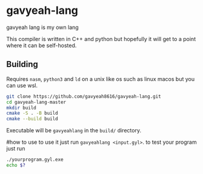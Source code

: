 # gavyeah-lang

gavyeah lang is my own lang 

This compiler is written in C++ and python but hopefully it will get to a point where it can be self-hosted.

## Building

Requires `nasm`, `python3` and `ld` on a unix like os such as linux macos but you can use wsl.

```bash
git clone https://github.com/gavyeah8616/gavyeah-lang.git
cd gavyeah-lang-master
mkdir build
cmake -S . -B build
cmake --build build
```

Executable will be `gavyeahlang` in the `build/` directory.

#how to use
to use it just run `gavyeahlang <input.gyl>`.
to test your program just run 
```bash
./yourprogram.gyl.exe
echo $?
```

